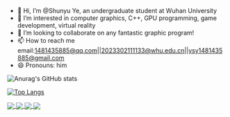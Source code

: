 - 👋 Hi, I’m @Shunyu Ye, an undergraduate student at Wuhan University
- 👀 I’m interested in computer graphics, C++, GPU programming, game development, virtual reality 
- 💞️ I’m looking to collaborate on any fantastic graphic program!
- 📫 How to reach me email:1481435885@qq.com||2023302111133@whu.edu.cn||ysy1481435885@gmail.com 
- 😄 Pronouns: him

<!---github readme status settings--->
![Anurag's GitHub stats](https://github-readme-stats.vercel.app/api?username=Hypn0tised-ysy&bg_color=30,e96443,904e95&title_color=fff&text_color=fff)

[![Top Langs](https://github-readme-stats.vercel.app/api/top-langs/?username=Hypn0tised-ysy&layout=pie)](https://github.com/Hypn0tised-ysy/github-readme-stats)

<!---置顶repos--->
<a href="https://github.com/Hypn0tised-ysy/github-readme-stats">
  <img align="center" src="https://github-readme-stats.vercel.app/api/pin/?username=Hypn0tised-ysy&repo=tinyRenderer" />
</a>
<a href="https://github.com/Hypn0tised-ysy/convoychat">
  <img align="center" src="https://github-readme-stats.vercel.app/api/pin/?username=Hypn0tised-ysy&repo=games101" />
</a>
<a href="https://github.com/Hypn0tised-ysy/convoychat">
  <img align="center" src="https://github-readme-stats.vercel.app/api/pin/?username=Hypn0tised-ysy&repo=opengl_learn" />
</a>
</a>
<a href="https://github.com/Hypn0tised-ysy/convoychat">
  <img align="center" src="https://github-readme-stats.vercel.app/api/pin/?username=Hypn0tised-ysy&repo=greedy-snake" />
</a>

<!---
Hypn0tised-ysy/Hypn0tised-ysy is a ✨ special ✨ repository because its `README.md` (this file) appears on your GitHub profile.
You can click the Preview link to take a look at your changes.
--->
